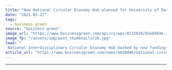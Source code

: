 ```yaml
---
title: "New National Circular Economy Hub planned for University of Exeter"
date: "2021-01-21"
tags: 
  - business green
source: "business green"
image_url: "https://www.businessgreen.com/api/v1/wps/8115820/b5e8d69e-2b6e-4279-b759-9a35989da3ad/2/Circular-Economy-Uni-of-Exeter-185x114.jpg"
image_fp: "/assets/img/post_thumbnails/26.jpg"
lead: "
 National Interdisciplinary Circular Economy Hub backed by new funding from UK Research and Innovation ..."
article_url: "https://www.businessgreen.com/news/4026046/national-circular-economy-hub-planned-university-exeter"
---
```


---
